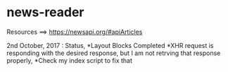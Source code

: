 # news-reader


Resources ==> https://newsapi.org/#apiArticles



2nd October, 2017 : Status, 
*Layout Blocks Completed 
*XHR request is responding with the desired response, but I am not retrving that response properly,
*Check my index script to fix that 